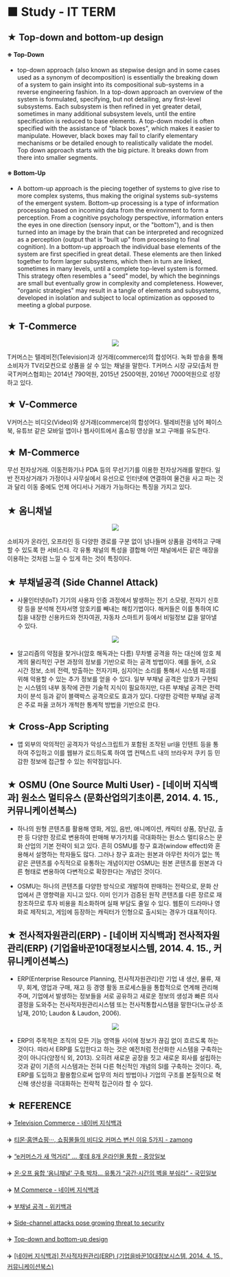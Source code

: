 # ■ Study - IT TERM

## ★ Top-down and bottom-up design

#### ※ Top-Down

* top-down approach (also known as stepwise design and in some cases used as a synonym of decomposition) is essentially the breaking down of a system to gain insight into its compositional sub-systems in a reverse engineering fashion. In a top-down approach an overview of the system is formulated, specifying, but not detailing, any first-level subsystems. Each subsystem is then refined in yet greater detail, sometimes in many additional subsystem levels, until the entire specification is reduced to base elements. A top-down model is often specified with the assistance of "black boxes", which makes it easier to manipulate. However, black boxes may fail to clarify elementary mechanisms or be detailed enough to realistically validate the model. Top down approach starts with the big picture. It breaks down from there into smaller segments.

#### ※ Bottom-Up
* A bottom-up approach is the piecing together of systems to give rise to more complex systems, thus making the original systems sub-systems of the emergent system. Bottom-up processing is a type of information processing based on incoming data from the environment to form a perception. From a cognitive psychology perspective, information enters the eyes in one direction (sensory input, or the "bottom"), and is then turned into an image by the brain that can be interpreted and recognized as a perception (output that is "built up" from processing to final cognition). In a bottom-up approach the individual base elements of the system are first specified in great detail. These elements are then linked together to form larger subsystems, which then in turn are linked, sometimes in many levels, until a complete top-level system is formed. This strategy often resembles a "seed" model, by which the beginnings are small but eventually grow in complexity and completeness. However, "organic strategies" may result in a tangle of elements and subsystems, developed in isolation and subject to local optimization as opposed to meeting a global purpose.

## ★ T-Commerce

<p align="center">
  <img src="https://dbscthumb-phinf.pstatic.net/4874_000_1/20170504193122597_RWVSNBSQA.JPG/ka40_262_i1.JPG?type=w460_fst&wm=N" />
</p>

T커머스는 텔레비전(Television)과 상거래(commerce)의 합성어다. 녹화 방송을 통해 소비자가 TV리모컨으로 상품을 살 수 있는 채널을 말한다. T커머스 시장 규모(출처 한국T커머스협회)는 2014년 790억원, 2015년 2500억원, 2016년 7000억원으로 성장하고 있다. 

## ★ V-Commerce
V커머스는 비디오(Video)와 상거래(commerce)의 합성어다. 텔레비전을 넘어 페이스북, 유튜브 같은 모바일 앱이나 웹사이트에서 홈쇼핑 영상을 보고 구매를 유도한다.

## ★ M-Commerce
무선 전자상거래. 이동전화기나 PDA 등의 무선기기를 이용한 전자상거래를 말한다. 일반 전자상거래가 가정이나 사무실에서 유선으로 인터넷에 연결하여 물건을 사고 파는 것과 달리 이동 중에도 언제 어디서나 거래가 가능하다는 특징을 가지고 있다.

## ★ 옴니채널

<p align="center">
  <img src="http://image.kmib.co.kr/online_image/2014/0912/201409120405_11150922784542_1.jpg" />
</p>

소비자가 온라인, 오프라인 등 다양한 경로를 구분 없이 넘나들며 상품을 검색하고 구매할 수 있도록 한 서비스다. 각 유통 채널의 특성을 결합해 어떤 채널에서든 같은 매장을 이용하는 것처럼 느낄 수 있게 하는 것이 특징이다.

## ★ 부채널공격 (Side Channel Attack)
* 사물인터넷(IoT) 기기의 사용자 인증 과정에서 발생하는 전기 소모량, 전자기 신호량 등을 분석해 전자서명 암호키를 빼내는 해킹기법이다. 해커들은 이를 통하여 IC칩을 내장한 신용카드와 전자여권, 자동차 스마트키 등에서 비밀정보 값을 알아낼 수 있다.

<p align="center">
  <img src="https://cdn.ihs.com/www/blog/image1.jpg" />
</p>  

* 알고리즘의 약점을 찾거나(암호 해독과는 다름) 무차별 공격을 하는 대신에 암호 체계의 물리적인 구현 과정의 정보를 기반으로 하는 공격 방법이다. 예를 들어, 소요 시간 정보, 소비 전력, 방출하는 전자기파, 심지어는 소리를 통해서 시스템 파괴를 위해 악용할 수 있는 추가 정보를 얻을 수 있다. 일부 부채널 공격은 암호가 구현되는 시스템의 내부 동작에 관한 기술적 지식이 필요하지만, 다른 부채널 공격은 전력 차이 분석 등과 같이 블랙박스 공격으로도 효과가 있다. 다양한 강력한 부채널 공격은 주로 파울 코허가 개척한 통계적 방법을 기반으로 한다.

## ★ Cross-App Scripting 
* 앱 외부의 악의적인 공격자가 악성스크립트가 포함된 조작된 url을 인텐트 등을 통하여 주입하고 이를 웹뷰가 로드하도록 하여 앱 컨텍스트 내의 브라우저 쿠키 등 민감한 정보에 접근할 수 있는 취약점입니다.

## ★ OSMU (One Source Multi User) - [네이버 지식백과] 원소스 멀티유스 (문화산업의기초이론, 2014. 4. 15., 커뮤니케이션북스)

* 하나의 원형 콘텐츠를 활용해 영화, 게임, 음반, 애니메이션, 캐릭터 상품, 장난감, 출판 등 다양한 장르로 변용하여 판매해 부가가치를 극대화하는 원소스 멀티유스는 문화 산업의 기본 전략이 되고 있다. 흔히 OSMU를 창구 효과(window effect)와 혼용해서 설명하는 학자들도 많다. 그러나 창구 효과는 원본과 아무런 차이가 없는 똑같은 콘텐츠를 수직적으로 유통하는 개념이지만 OSMU는 원본 콘텐츠를 원본과 다른 형태로 변용하여 다변적으로 확장한다는 개념인 것이다.

* OSMU는 하나의 콘텐츠를 다양한 방식으로 개발하여 판매하는 전략으로, 문화 산업에서 큰 영향력을 지니고 있다. 이미 인기가 검증된 원작 콘텐츠를 다른 장르로 재창조하므로 투자 비용을 최소화하며 실패 부담도 줄일 수 있다. 웹툰이 드라마나 영화로 제작되고, 게임에 등장하는 캐릭터가 인형으로 출시되는 경우가 대표적이다.

## ★ 전사적자원관리(ERP) - [네이버 지식백과] 전사적자원관리(ERP) (기업을바꾼10대정보시스템, 2014. 4. 15., 커뮤니케이션북스)

* ERP(Enterprise Resource Planning, 전사적자원관리)란 기업 내 생산, 물류, 재무, 회계, 영업과 구매, 재고 등 경영 활동 프로세스들을 통합적으로 연계해 관리해 주며, 기업에서 발생하는 정보들을 서로 공유하고 새로운 정보의 생성과 빠른 의사결정을 도와주는 전사적자원관리시스템 또는 전사적통합시스템을 말한다(노규성·조남재, 2010; Laudon & Laudon, 2006).

<p align="center">
  <img src="https://dbscthumb-phinf.pstatic.net/2157_000_1/20141113211819650_PCB3A9UL9.jpg/m116_6_i1.jpg?type=w406_fst_n&wm=Y" />
</p>

* ERP의 주목적은 조직의 모든 기능 영역들 사이에 정보가 끊김 없이 흐르도록 하는 것이다. 따라서 ERP를 도입한다고 하는 것은 예전처럼 전산화한 시스템을 구축하는 것이 아니다(양정식 외, 2013). 오히려 새로운 공장을 짓고 새로운 회사를 설립하는 것과 같이 기존의 시스템과는 전혀 다른 혁신적인 개념의 SI를 구축하는 것이다. 즉, ERP를 도입하고 활용함으로써 업무의 처리 방법이나 기업의 구조를 본질적으로 혁신해 생산성을 극대화하는 전략적 접근이라 할 수 있다.

## ★ REFERENCE

:airplane: [Television Commerce - 네이버 지식백과](https://terms.naver.com/entry.nhn?docId=3587004&cid=59277&categoryId=59279)

:airplane: [티몬·홈앤쇼핑···, 쇼핑몰들의 비디오 커머스 변신 이유 5가지 - zamong](http://www.zamong.co.kr/archives/20975)

:airplane: [“e커머스가 새 먹거리” … 롯데 8개 온라인몰 통합 - 중앙일보](https://news.joins.com/article/22626357)

:airplane: [온·오프 융합 ‘옴니채널’ 구축 박차… 유통가 “공간·시간의 벽을 부숴라” - 국민일보](http://news.kmib.co.kr/article/view.asp?arcid=0922784542)

:airplane: [M Commerce - 네이버 지식백과](https://terms.naver.com/entry.nhn?docId=18678&cid=43659&categoryId=43659)

:airplane: [부채널 공격 - 위키백과](https://ko.wikipedia.org/wiki/%EB%B6%80%EC%B1%84%EB%84%90_%EA%B3%B5%EA%B2%A9)

:airplane: [Side-channel attacks pose growing threat to security](https://ihsmarkit.com/research-analysis/side-channel-attacks-pose-growing-threat-to-security.html)

:airplane: [Top-down and bottom-up design](https://en.wikipedia.org/wiki/Top-down_and_bottom-up_design)

:airplane: [[네이버 지식백과] 전사적자원관리(ERP) (기업을바꾼10대정보시스템, 2014. 4. 15., 커뮤니케이션북스)](https://terms.naver.com/entry.nhn?docId=2274731&cid=42171&categoryId=51120)
